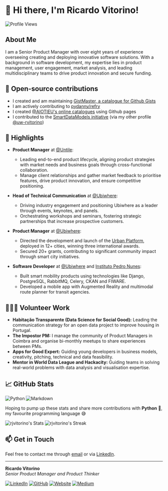# 👋 Hi there, I'm Ricardo Vitorino!

![Profile Views](https://komarev.com/ghpvc/?username=rjvitorino&style=flat-square)

## About Me

I am a Senior Product Manager with over eight years of experience overseeing creating and deploying innovative software solutions. 
With a background in software development, my expertise lies in product management, user engagement, market analysis, and leading multidisciplinary teams to drive product innovation and secure funding.

## 🤝 Open-source contributions

- I created and am maintaining [GistMaster, a catalogue for Github Gists](https://github.com/rjvitorino/gists-catalogue)
- I am actively contributing to [pydanny/refry](https://github.com/pydanny/refry)
- I created [@AIOTIEU's online catalogues](https://github.com/AIOTIEU) using Github pages
- I contributed to the [SmartDataModels initiative](https://github.com/smart-data-models) (via my other profile [@uw-rvitorino](https://github.com/uw-rvitorino))

## 🌟 Highlights

- **Product Manager** at [@Untile](https://github.com/untile):
  - Leading end-to-end product lifecycle, aligning product strategies with market needs and business goals through cross-functional collaboration.
  - Manage client relationships and gather market feedback to prioritise features, drive product innovation, and ensure competitive positioning.

- **Head of Technical Communication** at [@Ubiwhere](https://github.com/ubiwhere):
  - Driving industry engagement and positioning Ubiwhere as a leader through events, keynotes, and panels.
  - Orchestrating workshops and seminars, fostering strategic partnerships that increase prospective customers.

- **Product Manager** at [@Ubiwhere](https://github.com/ubiwhere):
  - Directed the development and launch of the [Urban Platform](https://urbanplatform.city), deployed in 12+ cities, winning three international awards.
  - Secured 20+ grants, contributing to significant community impact through smart city initiatives.

- **Software Developer** at [@Ubiwhere](https://github.com/ubiwhere) and [Instituto Pedro Nunes](https://github.com/OneStopTransport):
  - Built smart mobility products using technologies like Django, PostgreSQL, RabbitMQ, Celery, CKAN and FIWARE.
  - Developed a mobile app with Augmented Reality and multimodal route planner for transit agencies.

## 👨🏻‍💻 Volunteer Work

- **Habitação Transparente (Data Science for Social Good):** Leading the communication strategy for an open data project to improve housing in Portugal.
- **The Impostor PM:** I manage the community of Product Managers in Coimbra and organise bi-monthly meetups to share experiences between PMs.
- **Apps for Good Expert:** Guiding young developers in business models, creativity, pitching, technical and data feasibility.
- **Mentor in World Data League and Hackacity:** Guiding teams in solving real-world problems with data analysis and visualisation expertise.

## 📈 GitHub Stats

![Python](https://img.shields.io/badge/Python-14354C?style=for-the-badge&logo=python&logoColor=white)
![Markdown](https://img.shields.io/badge/Markdown-000000?style=for-the-badge&logo=markdown&logoColor=white)

Hoping to pump up these stats and share more contributions with **Python** 🐍, my favourite programming language 😅

![rjvitorino's Stats](https://github-readme-stats.vercel.app/api?username=rjvitorino&theme=vue&show_icons=true&hide_border=true&count_private=true)
![rjvitorino's Streak](https://github-readme-streak-stats.herokuapp.com/?user=rjvitorino&theme=vue&hide_border=true)

## 📫 Get in Touch

Feel free to contact me through [email](mailto:hello@ricardovitorino.com) or via [LinkedIn](https://www.linkedin.com/in/rjvitorino/).

---

**Ricardo Vitorino**  
_Senior Product Manager and Product Thinker_  

[![LinkedIn](https://img.shields.io/badge/LinkedIn-blue?style=flat&logo=linkedin&labelColor=blue)](https://www.linkedin.com/in/rjvitorino/) [![GitHub](https://img.shields.io/badge/GitHub-black?style=flat&logo=github&labelColor=black)](https://github.com/rjvitorino) [![Website](https://img.shields.io/badge/Website-gray?style=flat&logo=google-chrome&labelColor=gray)](https://www.ricardovitorino.com) [![Medium](https://img.shields.io/badge/Medium-black?style=flat&logo=medium&labelColor=black)](https://medium.com/@ricardovitorino)


